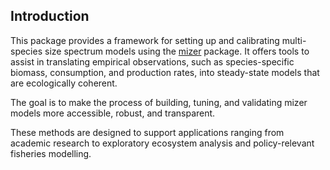 ## Introduction

This package provides a framework for setting up and calibrating multi-species size spectrum models using the [mizer](https://sizespectrum.org/mizer/) package. It offers tools to assist in translating empirical observations, such as species-specific biomass, consumption, and production rates, into steady-state models that are ecologically coherent.

The goal is to make the process of building, tuning, and validating mizer models more accessible, robust, and transparent.

These methods are designed to support applications ranging from academic research to exploratory ecosystem analysis and policy-relevant fisheries modelling.

